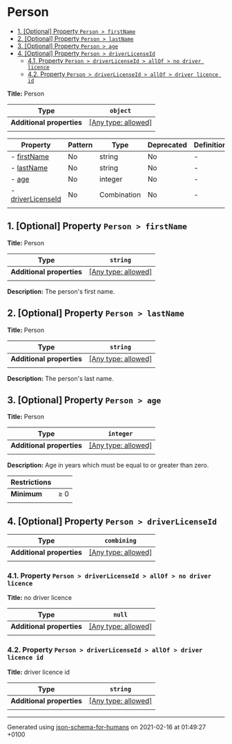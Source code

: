 # Person

- [1. [Optional] Property `Person > firstName`](#firstName)
- [2. [Optional] Property `Person > lastName`](#lastName)
- [3. [Optional] Property `Person > age`](#age)
- [4. [Optional] Property `Person > driverLicenseId`](#driverLicenseId)
  - [4.1. Property `Person > driverLicenseId > allOf > no driver licence`](#driverLicenseId_allOf_i0)
  - [4.2. Property `Person > driverLicenseId > allOf > driver licence id`](#driverLicenseId_allOf_i1)

**Title:** Person

| Type                      | `object`                                                                  |
| ------------------------- | ------------------------------------------------------------------------- |
| **Additional properties** | [[Any type: allowed]](# "Additional Properties of any type are allowed.") |
|                           |                                                                           |

| Property                               | Pattern | Type        | Deprecated | Definition | Title/Description |
| -------------------------------------- | ------- | ----------- | ---------- | ---------- | ----------------- |
| - [firstName](#firstName )             | No      | string      | No         | -          | Person            |
| - [lastName](#lastName )               | No      | string      | No         | -          | Person            |
| - [age](#age )                         | No      | integer     | No         | -          | Person            |
| - [driverLicenseId](#driverLicenseId ) | No      | Combination | No         | -          | -                 |
|                                        |         |             |            |            |                   |

## <a name="firstName"></a>1. [Optional] Property `Person > firstName`

**Title:** Person

| Type                      | `string`                                                                  |
| ------------------------- | ------------------------------------------------------------------------- |
| **Additional properties** | [[Any type: allowed]](# "Additional Properties of any type are allowed.") |
|                           |                                                                           |

**Description:** The person's first name.

## <a name="lastName"></a>2. [Optional] Property `Person > lastName`

**Title:** Person

| Type                      | `string`                                                                  |
| ------------------------- | ------------------------------------------------------------------------- |
| **Additional properties** | [[Any type: allowed]](# "Additional Properties of any type are allowed.") |
|                           |                                                                           |

**Description:** The person's last name.

## <a name="age"></a>3. [Optional] Property `Person > age`

**Title:** Person

| Type                      | `integer`                                                                 |
| ------------------------- | ------------------------------------------------------------------------- |
| **Additional properties** | [[Any type: allowed]](# "Additional Properties of any type are allowed.") |
|                           |                                                                           |

**Description:** Age in years which must be equal to or greater than zero.

| Restrictions |        |
| ------------ | ------ |
| **Minimum**  | &ge; 0 |
|              |        |

## <a name="driverLicenseId"></a>4. [Optional] Property `Person > driverLicenseId`

| Type                      | `combining`                                                               |
| ------------------------- | ------------------------------------------------------------------------- |
| **Additional properties** | [[Any type: allowed]](# "Additional Properties of any type are allowed.") |
|                           |                                                                           |

### <a name="driverLicenseId_allOf_i0"></a>4.1. Property `Person > driverLicenseId > allOf > no driver licence`

**Title:** no driver licence

| Type                      | `null`                                                                    |
| ------------------------- | ------------------------------------------------------------------------- |
| **Additional properties** | [[Any type: allowed]](# "Additional Properties of any type are allowed.") |
|                           |                                                                           |

### <a name="driverLicenseId_allOf_i1"></a>4.2. Property `Person > driverLicenseId > allOf > driver licence id`

**Title:** driver licence id

| Type                      | `string`                                                                  |
| ------------------------- | ------------------------------------------------------------------------- |
| **Additional properties** | [[Any type: allowed]](# "Additional Properties of any type are allowed.") |
|                           |                                                                           |

----------------------------------------------------------------------------------------------------------------------------
Generated using [json-schema-for-humans](https://github.com/coveooss/json-schema-for-humans) on 2021-02-16 at 01:49:27 +0100